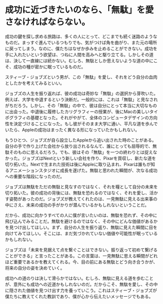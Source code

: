 # 成功に近づきたいのなら、「無駄」を愛さなければならない。

成功の鍵を探し求める旅路は、多くの人にとって、どこまでも続く迷路のようなものだ。まっすぐ進んでいるつもりでも、気がつけば角を曲がり、また元の場所に戻ってしまう。なのに、僕たちはなぜか歩みを止めることができない。成功を手に入れたいという欲望は、つねに人間を高みへと駆り立てる。しかしその道は、決して一直線には続かない。むしろ、無駄としか思えないような道の中にこそ、成功の種が密かに眠っているものだ。

スティーブ・ジョブズという男が、この「無駄」を愛し、それをどう自分の血肉としたかを考えてみるといい。

ジョブズの人生を振り返れば、彼の成功は奇妙な「無駄」の選択から芽吹いた。例えば、大学を中退するという決断だ。一般的には、これは「無駄」と見なされがちだろう。しかし、その「無駄」の中で、彼は自分にとって本当に大切なものに出会った。中退後に履修したカリグラフィーの授業が、後にMacの美しいタイポグラフィの基礎となった。それがやがて、全体のコンピュータデザインの方向性を決定づけることになった。もし彼がそのまま大学に通い、平凡な道を歩んでいたら、Appleの成功はまったく異なる形になっていたかもしれない。

もうひとつ、ジョブズが自ら設立したAppleから追い出された時のことがある。自分の手で作り上げた会社から放り出されるなんて、誰にとっても屈辱的で、無駄そのものに思えるだろう。でも、彼はその「無駄」を一つの終わりとは捉えなかった。ジョブズはNextという新しい会社を作り、Pixarを買収し、新たな道を切り拓いた。Nextで生まれた技術は後にAppleに取り込まれ、Pixarは誰もが知るアニメーションスタジオに成長を遂げた。無駄と思われた瞬間が、次なる成功への重要な階段になったのだ。

ジョブズは無駄をただの無駄と見なすのではなく、それを糧として自分の未来を切り拓いた。彼の成功の背後には、無駄を恐れるのではなく、それを愛し、活かす姿勢があったのだ。ジョブズが教えてくれたのは、一見無駄に見える出来事の中にさえ、未来の成功の手がかりが潜んでいるかもしれないということだ。

だから、成功に向かうすべての人に僕が言いたいのは、無駄を恐れず、その中に飛び込んでみることだ。無駄を避けるのではなく、その中にどんな価値があるかを見つけ出してほしい。まず、自分の人生を振り返り、無駄に見えた瞬間に目を向けてみてほしい。そこには、まだ気づかれていない価値や可能性が眠っているかもしれない。

ジョブズは「未来を見据えて点を繋ぐことはできない。振り返って初めて繋げることができる」と言ったことがある。この言葉は、一見無駄に思える瞬間がどれほど重要であるかを教えてくれる。今、目の前にある無駄とどう向き合うかが、将来の自分の姿を決めていく。

成功への道のりは決して滑らかではない。むしろ、無駄に見える道を歩むことが、意外にも成功への近道かもしれないのだ。だからこそ、無駄を愛し、その中に隠された価値を見つけ出す力を養っていこう。これはスティーブ・ジョブズが僕たちに教えてくれた教訓であり、僕が心から伝えたいメッセージでもある。